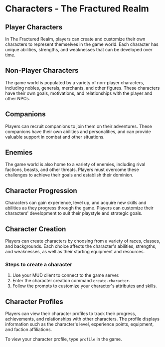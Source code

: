 # Characters - The Fractured Realm

## Player Characters

In The Fractured Realm, players can create and customize their own characters to represent themselves in the game world. Each character has unique abilities, strengths, and weaknesses that can be developed over time.

## Non-Player Characters

The game world is populated by a variety of non-player characters, including nobles, generals, merchants, and other figures. These characters have their own goals, motivations, and relationships with the player and other NPCs.

## Companions

Players can recruit companions to join them on their adventures. These companions have their own abilities and personalities, and can provide valuable support in combat and other situations.

## Enemies

The game world is also home to a variety of enemies, including rival factions, beasts, and other threats. Players must overcome these challenges to achieve their goals and establish their dominion.

## Character Progression

Characters can gain experience, level up, and acquire new skills and abilities as they progress through the game. Players can customize their characters' development to suit their playstyle and strategic goals.

## Character Creation

Players can create characters by choosing from a variety of races, classes, and backgrounds. Each choice affects the character's abilities, strengths, and weaknesses, as well as their starting equipment and resources.

### Steps to create a character

1. Use your MUD client to connect to the game server.
2. Enter the character creation command `create-character`.
3. Follow the prompts to customize your character's attributes and skills.

## Character Profiles

Players can view their character profiles to track their progress, achievements, and relationships with other characters. The profile displays information such as the character's level, experience points, equipment, and faction affiliations.

To view your character profile, type `profile` in the game.
